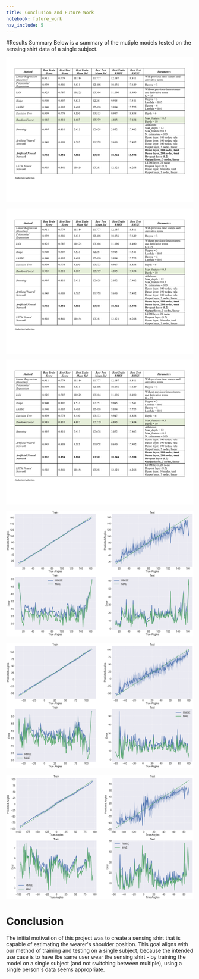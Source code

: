 ```yaml
---
title: Conclusion and Future Work
notebook: future_work
nav_include: 5
---
```




#Results Summary
Below is a summary of the mutiple models tested on the sensing shirt data of a single subject. 

[![](Results_updated_1.png)](Results_updated_1.png)

[![](Results_updated_2.png)](Results_updated_2.png)

[![](Results_updated_3.png)](Results_updated_3.png)



[![](ab.png)](ab.png)

[![](hf.png)](hf.png)

[![](ir.png)](ir.png)




# Conclusion

The initial motivation of this project was to create a sensing shirt that is capable of estimating the wearer's shoulder position. This goal aligns with our method of training and testing on a single subject, because the intended use case is to have tbe same user wear the sensing shirt - by training the model on a single subject (and not switching between multiple), using a single person's data seems appropriate. 

